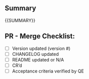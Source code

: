 ## Summary
{{SUMMARY}}
## PR - Merge Checklist:
- [ ] Version updated (version #)
- [ ] CHANGELOG updated
- [ ] README updated or N/A
- [ ] CR’d
- [ ] Acceptance criteria verified by QE

